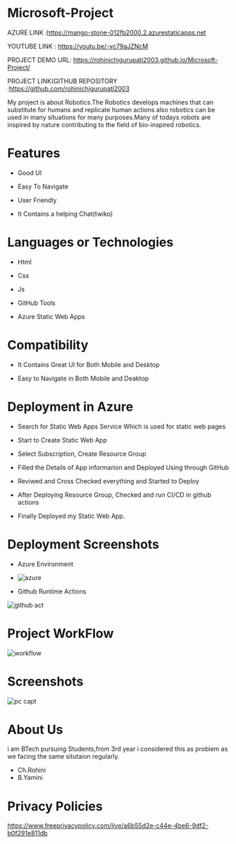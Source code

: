 # Microsoft-Project
AZURE LINK :https://mango-stone-012fb2000.2.azurestaticapps.net

YOUTUBE LINK : https://youtu.be/-vc79aJZNcM

PROJECT DEMO URL: https://rohinichigurupati2003.github.io/Microsoft-Project/


PROJECT LINK(GITHUB REPOSITORY :https://github.com/rohinichigurupati2003




My project is about Robotics.The Robotics develops machines that can substitute for humans and replicate human actions also robotics can be used in many situations for many purposes.Many of todays robots are inspired by nature contributing to the field of bio-inspired robotics.

# Features
-  Good UI

-  Easy To Navigate

-  User Friendly

-  It Contains a helping Chat(twiko)



# Languages or Technologies

-  Html

-  Css

-  Js

-  GitHub Tools

-  Azure Static Web Apps

# Compatibility
 -  It Contains Great UI for Both Mobile and Desktop
 
 -  Easy to Navigate in Both Mobile and Deaktop

# Deployment in Azure

-  Search for Static Web Apps Service Which is used for static web pages

-  Start to Create Static Web App

-  Select Subscription, Create Resource Group 

-  Filled the Details of App informarion and Deployed Using through GitHub

-  Reviwed and Cross Checked everything and Started to Deploy 

-  After Deploying Resource Group, Checked and run CI/CD in github actions 

-  Finally Deployed my Static Web App.

# Deployment  Screenshots

- Azure Environment
- ![azure](https://user-images.githubusercontent.com/85716910/198466082-e678fd3f-20d2-44c6-b86c-c516d4ba3682.PNG)


- Github Runtime Actions

![github act](https://user-images.githubusercontent.com/111955126/199017370-8365e5dc-8020-4258-88cf-257d280c5f2b.png)


# Project WorkFlow

![workflow](https://user-images.githubusercontent.com/85716910/198467281-4b2e349b-3426-4c79-966a-05557f91100a.PNG)

 
# Screenshots

![pc capt](https://user-images.githubusercontent.com/111955126/199016299-884da69c-06e4-4a18-9887-e98e63f445ef.png)


# About Us
i am BTech pursuing Students,from 3rd year i considered this as problem as we facing the same situtaion regularly.

- Ch.Rohini
- B.Yamini


# Privacy Policies 
[
https://www.freeprivacypolicy.com/live/a6b55d2e-c44e-4be6-9df2-b0f291e811db
](https://www.freeprivacypolicy.com/live/1a7a1db0-cec6-476b-82f3-f2ede8e0362b)
